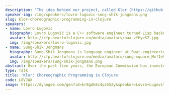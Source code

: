 ```yaml
---
description: "The idea behind our project, called Klor (https://github.com/lovrosdu/klor), is to use a new domain-specific language (DSL) -- embedded in Clojure -- to write distributed systems as **choreographies**. A choreography is very similar to any \"normal\" Clojure program, except that it has a special message-passing primitive for processes to communicate: instead of the usual two `send` and `receive` primitives, there is just one `communicate` primitive that embodies a whole end-to-end transmission. The great thing about this is that bugs like communication mismatches and deadlocks -- very hard to diagnose and fix! -- become syntactically impossible to write in the first place. The choreography essentially acts as a single source of truth and is used to automatically generate the implementations of the processes in the system. `communicate` still compiles to a `send` and a corresponding `receive` behind the scenes, but it all happens completely transparently to the programmer.\r\n\r\nKlor is implemented on top of the `clojure.tools.analyzer` compiler framework and hooks into Clojure's macro system to perform all of its analysis and code generation at macroexpansion-time, imposing virtually no run-time cost on the user. It uses a lightweight \"type\" system to track the locations of values and knowledge shared between the processes, and supports standard higher-order features that help with composition and modularity. Still, Klor does not impose any hard restrictions and embraces the interactive and dynamically typed spirit of Clojure: there is seamless interoperability with external Clojure code and standard REPL-based development is highly encouraged. All in all, Clojure's excellent support for concurrency, host interop and mature tooling makes it a great foundation to use for Klor.\r\n\r\nThe aim of this talk is to demonstrate Klor's usage and highlight some of the interesting implementation challenges we faced."
speaker-img: /img/speakers/lovro-lugovic-sung-shik-jongmans.png
slug: klor-choreographic-programming-in-clojure
speakers:
- name: Lovro Lugović
  biography: Lovro Lugović is a C++ software engineer turned Lisp hacker and a recent PhD graduate from the University of Southern Denmark, specializing in programming languages and concurrency theory. He likes functional programming, designing domain-specific languages and solving problems using a combination thereof.
  avatar: http://cfp.heartofclojure.eu/media/avatars/aaa_zYHyeSZ.jpg
  img: /img/speakers/lovro-lugovic.jpg
- name: Sung-Shik Jongmans
  biography: Sung-Shik Jongmans is language engineer at Swat.engineering. Before, he was associate professor at Open University of the Netherlands and researcher at the Dutch National Research Institute for Mathematics and Computer Science. His interests include programming languages, concurrency theory, and software engineering. And Clojure, of course.
  avatar: http://cfp.heartofclojure.eu/media/avatars/sung-square_MxfIe9g.png
  img: /img/speakers/sung-shik-jongmans.png
abstract: Over the past five years, the European Commission has invested over 250M EUR in its **Next Generation Internet** initiative. As part of this ambitious program, we are developing a new free and open-source core technology for distributed systems -- in Clojure, of course.
type: Talk
title: 'Klor: Choreographic Programming in Clojure'
code: L8VJWX
image: https://dynogee.com/gen?id=kr8gdk8c4ya552y&speaker=Lovro+Lugovi%C4%87%2C+Sung-Shik+Jongmans&title=Klor%3A+Choreographic+Programming+in+Clojure&type=Talk&img=https%3A//2024.heartofclojure.eu/img/speakers/lovro-lugovic-sung-shik-jongmans.png%3Fv%3D1725346190745
---
```

